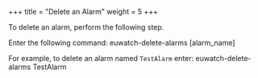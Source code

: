 +++
title = "Delete an Alarm"
weight = 5
+++

To delete an alarm, perform the following step. 

Enter the following command: 
    euwatch-delete-alarms [alarm_name]

For example, to delete an alarm named `TestAlarm` enter: 
    euwatch-delete-alarms TestAlarm

